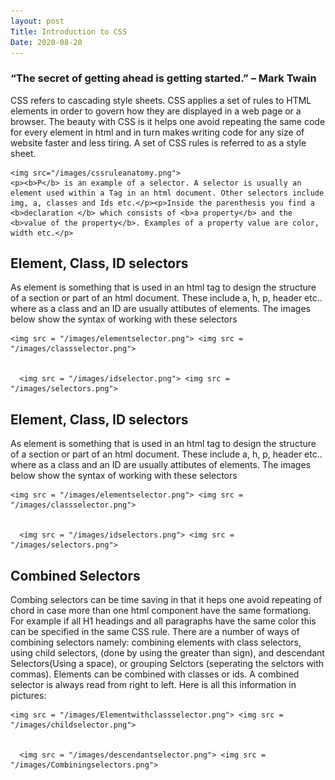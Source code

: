 ```yaml
---
layout: post 
Title: Introduction to CSS
Date: 2020-08-20
---
```

<h3>“The secret of getting ahead is getting started.” – Mark Twain</h3> 

CSS refers to cascading style sheets. CSS applies a set of rules to HTML elements in order to govern how they are displayed in a web page or a browser. The beauty with CSS is it helps one avoid repeating the same code for every element in html and in turn makes writing code for any size of website faster and less tiring. A set of CSS rules is referred to as a style sheet.

    <img src="/images/cssruleanatomy.png">
    <p><b>P</b> is an example of a selector. A selector is usually an element used within a Tag in an html document. Other selectors include img, a, classes and Ids etc.</p><p>Inside the parenthesis you find a <b>declaration </b> which consists of <b>a property</b> and the <b>value of the property</b>. Examples of a property value are color, width etc.</p>
  
   
<h2>Element, Class, ID selectors</h2>
As element is something that is used in an html tag to design the structure of a section or part of an html document. These include a, h, p, header etc.. where as a class and an ID are usually attibutes of elements. 
The images below show the syntax of working with these selectors

  
    <img src = "/images/elementselector.png"> <img src = "/images/classselector.png">
    
     
      <img src = "/images/idselector.png"> <img src = "/images/selectors.png">
    


<h2>Element, Class, ID selectors</h2>
As element is something that is used in an html tag to design the structure of a section or part of an html document. These include a, h, p, header etc.. where as a class and an ID are usually attibutes of elements. 
The images below show the syntax of working with these selectors

  
    <img src = "/images/elementselector.png"> <img src = "/images/classselector.png">
    
     
      <img src = "/images/idselectors.png"> <img src = "/images/selectors.png">
    


<h2>Combined Selectors</h2>
Combing selectors can be time saving in that it heps one avoid repeating of chord in case more than one html component have the same formationg. For example if all H1 headings and all paragraphs have the same color this can be specified in the same CSS rule. 
There are a number of ways of combining selectors namely: combining elements with class selectors, using child selectors, (done by using the greater than sign), and descendant Selectors(Using a space), or grouping Selctors (seperating the selctors with commas). Elements can be combined with classes or ids. A combined selector is always read from right to left. 
Here is all this information in pictures:

  
    <img src = "/images/Elementwithclassselector.png"> <img src = "/images/childselector.png">
    
     
      <img src = "/images/descendantselector.png"> <img src = "/images/Combiningselectors.png">
    


